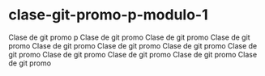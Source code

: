 # clase-git-promo-p-modulo-1

Clase de git promo p
Clase de git promo Clase de git promo Clase de git promo Clase de git promo Clase de git promo Clase de git promo Clase de git promo Clase de git promo Clase de git promo Clase de git promo Clase de git promo
